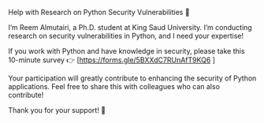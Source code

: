 Help with Research on Python Security Vulnerabilities 🔐

I’m Reem Almutairi, a Ph.D. student at King Saud University. I’m conducting research on security vulnerabilities in Python, and I need your expertise!

If you work with Python and have knowledge in security, please take this 10-minute survey 👉 [https://forms.gle/5BXXdC7RUnAfT9KQ6 ]

Your participation will greatly contribute to enhancing the security of Python applications. Feel free to share this with colleagues who can also contribute!

Thank you for your support! 🙌
<!---
ReemAlmotairi/ReemAlmotairi is a ✨ special ✨ repository because its `README.md` (this file) appears on your GitHub profile.
You can click the Preview link to take a look at your changes.
--->
